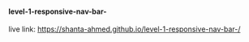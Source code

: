﻿#### level-1-responsive-nav-bar-
live link: https://shanta-ahmed.github.io/level-1-responsive-nav-bar-/

